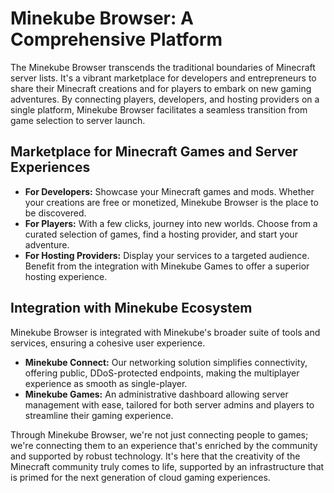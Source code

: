 # Minekube Browser: A Comprehensive Platform

The Minekube Browser transcends the traditional boundaries of Minecraft server lists. It's a vibrant marketplace for developers and entrepreneurs to share their Minecraft creations and for players to embark on new gaming adventures. By connecting players, developers, and hosting providers on a single platform, Minekube Browser facilitates a seamless transition from game selection to server launch.

## Marketplace for Minecraft Games and Server Experiences

- **For Developers:** Showcase your Minecraft games and mods. Whether your creations are free or monetized, Minekube Browser is the place to be discovered.
- **For Players:** With a few clicks, journey into new worlds. Choose from a curated selection of games, find a hosting provider, and start your adventure.
- **For Hosting Providers:** Display your services to a targeted audience. Benefit from the integration with Minekube Games to offer a superior hosting experience.

## Integration with Minekube Ecosystem

Minekube Browser is integrated with Minekube's broader suite of tools and services, ensuring a cohesive user experience.

- **Minekube Connect:** Our networking solution simplifies connectivity, offering public, DDoS-protected endpoints, making the multiplayer experience as smooth as single-player.
- **Minekube Games:** An administrative dashboard allowing server management with ease, tailored for both server admins and players to streamline their gaming experience.

Through Minekube Browser, we're not just connecting people to games; we're connecting them to an experience that's enriched by the community and supported by robust technology. It's here that the creativity of the Minecraft community truly comes to life, supported by an infrastructure that is primed for the next generation of cloud gaming experiences.

